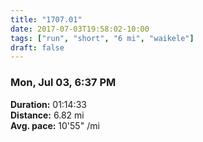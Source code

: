 ```yaml
---
title: "1707.01"
date: 2017-07-03T19:58:02-10:00
tags: ["run", "short", "6 mi", "waikele"]
draft: false
---
```


### Mon, Jul 03, 6:37 PM

**Duration:** 01:14:33  
**Distance:** 6.82 mi  
**Avg. pace:** 10'55" /mi